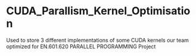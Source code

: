 # CUDA_Parallism_Kernel_Optimisation
Used to store 3 different implementations of some CUDA kernels our team optimized for EN.601.620 PARALLEL PROGRAMMING Project
